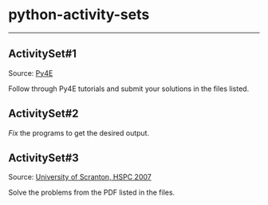 # python-activity-sets
---

## ActivitySet#1
Source: [Py4E](https://py4e.com)

Follow through Py4E tutorials and submit your solutions in the files listed.

## ActivitySet#2
*Fix* the programs to get the desired output.

## ActivitySet#3
Source: [University of Scranton, HSPC 2007](https://www.cs.scranton.edu/~mccloske/hs_prog_contest/contest_problems/probs_07_head.pdf)

Solve the problems from the PDF listed in the files.
